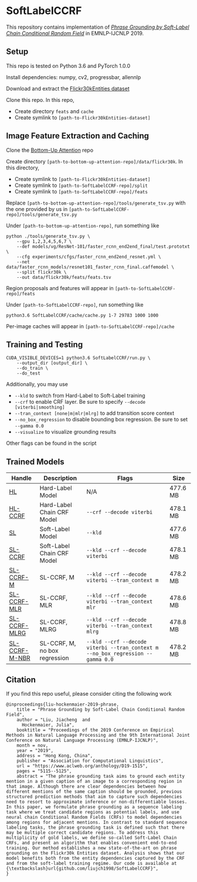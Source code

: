 # SoftLabelCCRF

This repository contains implementation of [*Phrase Grounding by Soft-Label Chain Conditional Random Field*](https://arxiv.org/abs/1909.00301) in EMNLP-IJCNLP 2019.

## Setup

This repo is tested on Python 3.6 and PyTorch 1.0.0

Install dependencies: numpy, cv2, progressbar, allennlp

Download and extract the [Flickr30kEntities dataset](http://bryanplummer.com/Flickr30kEntities/)

Clone this repo. In this repo, 
* Create directory `feats` and `cache`
* Create symlink to `[path-to-Flickr30kEntities-dataset]`

## Image Feature Extraction and Caching

Clone the [Bottom-Up Attention](https://github.com/peteanderson80/bottom-up-attention) repo

Create directory `[path-to-bottom-up-attention-repo]/data/flickr30k`. In this directory, 
* Create symlink to `[path-to-Flickr30kEntities-dataset]`
* Create symlink to `[path-to-SoftLabelCCRF-repo]/split`
* Create symlink to `[path-to-SoftLabelCCRF-repo]/feats`

Replace `[path-to-bottom-up-attention-repo]/tools/generate_tsv.py` with the one provided by us in `[path-to-SoftLabelCCRF-repo]/tools/generate_tsv.py`

Under `[path-to-bottom-up-attention-repo]`, run something like
```
python ./tools/generate_tsv.py \
    --gpu 1,2,3,4,5,6,7 \
    --def models/vg/ResNet-101/faster_rcnn_end2end_final/test.prototxt \
    --cfg experiments/cfgs/faster_rcnn_end2end_resnet.yml \
    --net data/faster_rcnn_models/resnet101_faster_rcnn_final.caffemodel \
    --split flickr30k \
    --out data/flickr30k/feats/feats.tsv
```
Region proposals and features will appear in `[path-to-SoftLabelCCRF-repo]/feats`

Under `[path-to-SoftLabelCCRF-repo]`, run something like
```
python3.6 SoftLabelCCRF/cache/cache.py 1-7 29783 1000 1000
```
Per-image caches will appear in `[path-to-SoftLabelCCRF-repo]/cache`

## Training and Testing

```
CUDA_VISIBLE_DEVICES=1 python3.6 SoftLabelCCRF/run.py \
    --output_dir [output_dir] \
    --do_train \
    --do_test
```
Additionally, you may use
* `--kld` to switch from Hard-Label to Soft-Label training
* `--crf` to enable CRF layer. Be sure to specify `--decode [viterbi|smoothing]`
* `--tran_context [none|m|mlr|mlrg]` to add transition score context
* `--no_box_regression` to disable bounding box regression. Be sure to set `--gamma 0.0`
* `--visualize` to visualize grounding results

Other flags can be found in the script

## Trained Models

| Handle | Description | Flags | Size |
| ------ | ----------- | ----- | ---- |
| [HL](https://soft-label-ccrf.s3.us-east-2.amazonaws.com/hot-ind-none.030000.pth) | Hard-Label Model | N/A | 477.6 MB |
| [HL-CCRF](https://soft-label-ccrf.s3.us-east-2.amazonaws.com/hot-crf-none.025000.pth) | Hard-Label Chain CRF Model | `--crf --decode viterbi` | 478.1 MB |
| [SL](https://soft-label-ccrf.s3.us-east-2.amazonaws.com/kld-ind-none.025000.pth) | Soft-Label Model | `--kld` | 477.6 MB |
| [SL-CCRF](https://soft-label-ccrf.s3.us-east-2.amazonaws.com/kld-crf-none.025000.pth) | Soft-Label Chain CRF Model | `--kld --crf --decode viterbi` | 478.1 MB |
| [SL-CCRF-M](https://soft-label-ccrf.s3.us-east-2.amazonaws.com/kld-crf-m.050000.pth) | SL-CCRF, M | `--kld --crf --decode viterbi --tran_context m` | 478.2 MB |
| [SL-CCRF-MLR](https://soft-label-ccrf.s3.us-east-2.amazonaws.com/kld-crf-mlr.050000.pth) | SL-CCRF, MLR | `--kld --crf --decode viterbi --tran_context mlr` | 478.6 MB |
| [SL-CCRF-MLRG](https://soft-label-ccrf.s3.us-east-2.amazonaws.com/kld-crf-mlrg.050000.pth) | SL-CCRF, MLRG | `--kld --crf --decode viterbi --tran_context mlrg` | 478.8 MB |
| [SL-CCRF-M-NBR](https://soft-label-ccrf.s3.us-east-2.amazonaws.com/kld-crf-m-nbr.025000.pth) | SL-CCRF, M, no box regression | `--kld --crf --decode viterbi --tran_context m --no_box_regression --gamma 0.0` | 478.2 MB |

## Citation

If you find this repo useful, please consider citing the following work
```
@inproceedings{liu-hockenmaier-2019-phrase,
    title = "Phrase Grounding by Soft-Label Chain Conditional Random Field",
    author = "Liu, Jiacheng  and
      Hockenmaier, Julia",
    booktitle = "Proceedings of the 2019 Conference on Empirical Methods in Natural Language Processing and the 9th International Joint Conference on Natural Language Processing (EMNLP-IJCNLP)",
    month = nov,
    year = "2019",
    address = "Hong Kong, China",
    publisher = "Association for Computational Linguistics",
    url = "https://www.aclweb.org/anthology/D19-1515",
    pages = "5115--5125",
    abstract = "The phrase grounding task aims to ground each entity mention in a given caption of an image to a corresponding region in that image. Although there are clear dependencies between how different mentions of the same caption should be grounded, previous structured prediction methods that aim to capture such dependencies need to resort to approximate inference or non-differentiable losses. In this paper, we formulate phrase grounding as a sequence labeling task where we treat candidate regions as potential labels, and use neural chain Conditional Random Fields (CRFs) to model dependencies among regions for adjacent mentions. In contrast to standard sequence labeling tasks, the phrase grounding task is defined such that there may be multiple correct candidate regions. To address this multiplicity of gold labels, we define so-called Soft-Label Chain CRFs, and present an algorithm that enables convenient end-to-end training. Our method establishes a new state-of-the-art on phrase grounding on the Flickr30k Entities dataset. Analysis shows that our model benefits both from the entity dependencies captured by the CRF and from the soft-label training regime. Our code is available at {\textbackslash}url{github.com/liujch1998/SoftLabelCCRF}",
}
```

